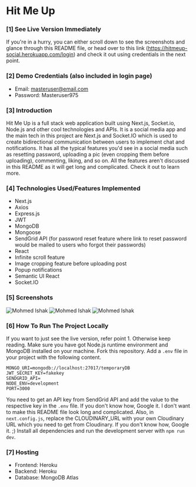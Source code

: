 # Hit Me Up

### [1] See Live Version Immediately
If you're in a hurry, you can either scroll down to see the screenshots and glance through this README file, or head over to this link (https://hitmeup-social.herokuapp.com/login) and check it out using credentials in the next point.

### [2] Demo Credentials (also included in login page)
* Email: masteruser@email.com
* Password: Masteruser975

### [3] Introduction
Hit Me Up is a full stack web application built using Next.js, Socket.io, Node.js and other cool technologies and APIs. It is a social media app and the main tech in this project are Next.js and Socket.IO which is used to create bidirectional communication between users to implement chat and notifications. It has all the typical features you'd see in a social media such as resetting password, uploading a pic (even cropping them before uploading), commenting, liking, and so on. All the features aren't discussed in this README as it will get long and complicated. Check it out to learn more.

### [4] Technologies Used/Features Implemented
* Next.js
* Axios
* Express.js
* JWT
* MongoDB
* Mongoose
* SendGrid API (for password reset feature where link to reset password would be mailed to users who forgot their passwords)
* React
* Infinite scroll feature
* Image cropping feature before uploading post
* Popup notifications
* Semantic UI React
* Socket.IO

### [5] Screenshots

![Mohmed Ishak](https://user-images.githubusercontent.com/52876913/136593564-50144f55-5833-4eb1-a52b-cd2cc7f7d83d.png)
![Mohmed Ishak](https://user-images.githubusercontent.com/52876913/136593575-8da1319b-8db9-4198-89f6-f0c48621e4d1.png)
![Mohmed Ishak](https://user-images.githubusercontent.com/52876913/136593583-d093d16b-cbe9-4a8e-88db-77e34a3d581d.png)

### [6] How To Run The Project Locally
If you want to just see the live version, refer point 1. Otherwise keep reading. Make sure you have got Node.js runtime environment and MongoDB installed on your machine. Fork this repository. Add a `.env` file in your project with the following content.
    
    MONGO_URI=mongodb://localhost:27017/temporaryDB
    JWT_SECRET_KEY=fakekey
    SENDGRID_API=
    NODE_ENV=development
    PORT=3000
You need to get an API key from SendGrid API and add the value to the respective key in the `.env` file. If you don't know how, Google it. I don't want to make this README file look long and complicated. Also, in `next.config.js`, replace the CLOUDINARY_URL with your own Cloudinary URL which you need to get from Cloudinary. If you don't know how, Google it. ;) Install all dependencies and run the development server with `npm run dev`.

### [7] Hosting
* Frontend: Heroku
* Backend: Heroku
* Database: MongoDB Atlas
